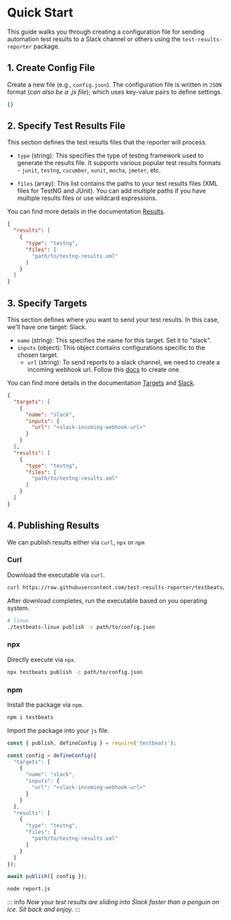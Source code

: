 # Quick Start

This guide walks you through creating a configuration file for sending automation test results to a Slack channel or others using the `test-results-reporter` package.

## 1. Create Config File

Create a new file (e.g., `config.json`). The configuration file is written in `JSON` format (*can also be a .js file*), which uses key-value pairs to define settings.

```json
{}
```

## 2. Specify Test Results File

This section defines the test results files that the reporter will process.

- `type` (string): This specifies the type of testing framework used to generate the results file. It supports various popular test results formats - `junit`, `testng`, `cucumber`, `xunit`, `mocha`, `jmeter`, etc.

- `files` (array): This list contains the paths to your test results files (XML files for TestNG and JUnit). You can add multiple paths if you have multiple results files or use wildcard expressions.

You can find more details in the documentation [Results](/guides/results).

```json
{
  "results": [
    {
      "type": "testng",
      "files": [
        "path/to/testng-results.xml"
      ]
    }
  ]
}
```

## 3. Specify Targets


This section defines where you want to send your test results. In this case, we'll have one target: Slack.

- `name` (string): This specifies the name for this target. Set it to "slack".
- `inputs` (object): This object contains configurations specific to the chosen target.
  - `url` (string): To send reports to a slack channel, we need to create a incoming webhook url. Follow this [docs](https://api.slack.com/messaging/webhooks) to create one.


You can find more details in the documentation [Targets](/guides/targets) and [Slack](/targets/slack).


```json
{
  "targets": [
    {
      "name": "slack",
      "inputs": {
        "url": "<slack-incoming-webhook-url>"
      }
    }
  ],
  "results": [
    {
      "type": "testng",
      "files": [
        "path/to/testng-results.xml"
      ]
    }
  ]
}
```

## 4. Publishing Results

We can publish results either via `curl`, `npx` or `npm`

### Curl

Download the executable via `curl`.

```sh
curl https://raw.githubusercontent.com/test-results-reporter/testbeats/main/scripts/download-latest.sh | bash
```

After download completes, run the executable based on you operating system.

```sh
# linux
./testbeats-linux publish -c path/to/config.json
```

### npx

Directly execute via `npx`.

```sh
npx testbeats publish -c path/to/config.json
```

### npm

Install the package via `npm`.

```sh
npm i testbeats
```

Import the package into your `js` file.

```js
const { publish, defineConfig } = require('testbeats');

const config = defineConfig({
  "targets": [
    {
      "name": "slack",
      "inputs": {
        "url": "<slack-incoming-webhook-url>"
      }
    }
  ],
  "results": [
    {
      "type": "testng",
      "files": [
        "path/to/testng-results.xml"
      ]
    }
  ]
});

await publish({ config });
```

```sh
node report.js
```

::: info
*Now your test results are sliding into Slack faster than a penguin on ice. Sit back and enjoy.*
:::